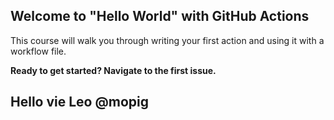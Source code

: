 ## Welcome to "Hello World" with GitHub Actions

This course will walk you through writing your first action and using it with a workflow file. 

**Ready to get started? Navigate to the first issue.**

## Hello vie Leo @mopig

